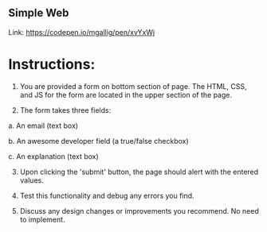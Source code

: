 ## Simple Web

Link:
https://codepen.io/mgallig/pen/xvYxWj

# Instructions:

1. You are provided a form on bottom section of page. The HTML, CSS, and JS for the form are located in the upper section of the page.

2. The form takes three fields:

  a. An email (text box)
  
  b. An awesome developer field (a true/false checkbox)
  
  c. An explanation (text box)
  
3. Upon clicking the 'submit' button, the page should alert with the entered values.

4. Test this functionality and debug any errors you find.

5. Discuss any design changes or improvements you recommend. No need to implement.
